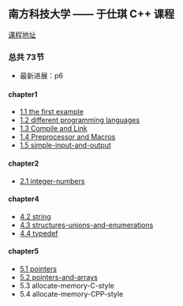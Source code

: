 ## 南方科技大学 —— 于仕琪 C++ 课程

[课程地址](https://www.bilibili.com/video/BV1Vf4y1P7pq?p=4&vd_source=82b7ac2fbd7ece380f983e2c23199d99)

### 总共 73节

- 最新进展：p6

#### chapter1
- [1.1 the first example](./1.1-the-first-example.md)
- [1.2 different programming languages](./1.2-different-programming-languages.md)
- [1.3 Compile and Link](./1.3-compile-and-link.md)
- [1.4 Preprocessor and Macros](./1.4-preprocessor-and-macros.md)
- [1.5 simple-input-and-output](./1.5-simple-input-output.md)

#### chapter2

- [2.1 integer-numbers](./2.1-integer-numbers.md)

#### chapter4

- [4.2 string](./4.2-string.md)
- [4.3 structures-unions-and-enumerations](./4.3-structures-unions-and-enumerations.md)
- [4.4 typedef](./4.4-typedef.md)

#### chapter5

- [5.1 pointers](./5.1-pointers.md)
- [5.2 pointers-and-arrays](./5.2-pointers-and-arrays.md)
- 5.3 allocate-memory-C-style
- 5.4 allocate-memory-CPP-style

